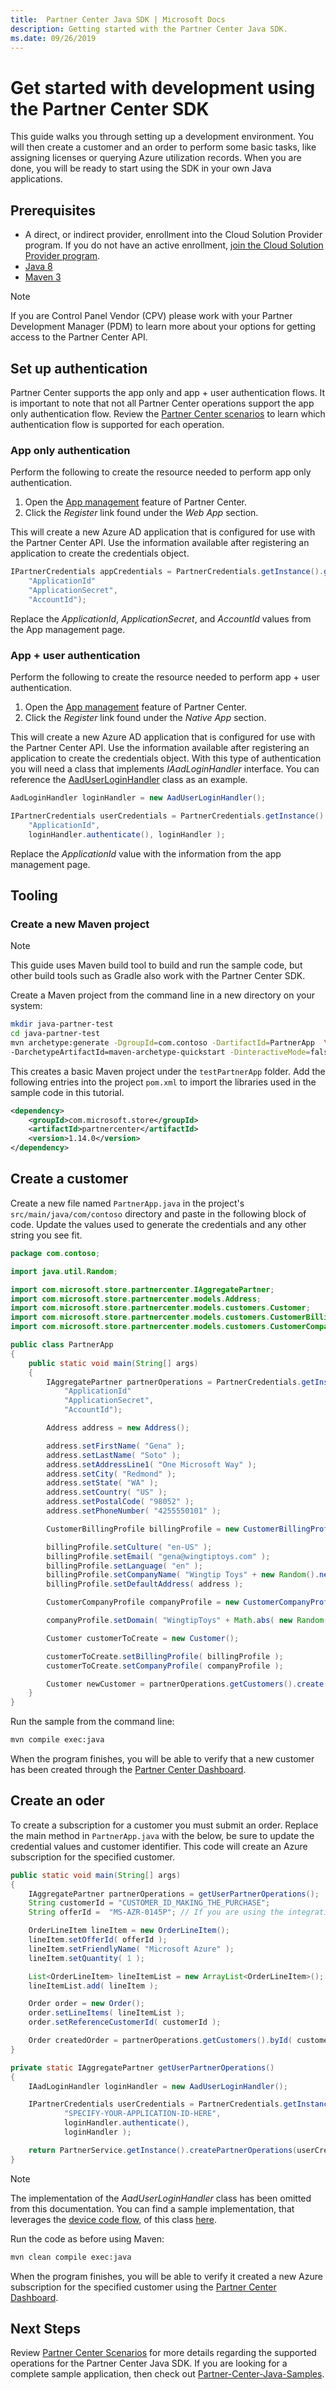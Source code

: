 ```yaml
---
title:  Partner Center Java SDK | Microsoft Docs
description: Getting started with the Partner Center Java SDK.
ms.date: 09/26/2019
---
```


# Get started with development using the Partner Center SDK

This guide walks you through setting up a development environment. You will then create a customer and an order to perform some basic tasks, like assigning licenses or querying Azure utilization records. When you are done, you will be ready to start using the SDK in your own Java applications.

## Prerequisites

- A direct, or indirect provider, enrollment into the Cloud Solution Provider program. If you do not have an active enrollment, [join the Cloud Solution Provider program](https://partner.microsoft.com/cloud-solution-provider/csp-enrollment).
- [Java 8](https://developers.redhat.com/products/openjdk/download/)
- [Maven 3](http://maven.apache.org/download.cgi)

> [!NOTE]  
> If you are Control Panel Vendor (CPV) please work with your Partner Development Manager (PDM) to learn more about your options for getting access to the Partner Center API.

## Set up authentication

Partner Center supports the app only and app + user authentication flows. It is important to note that not all Partner Center operations support the app only authentication flow. Review the [Partner Center scenarios](https://docs.microsoft.com/partner-center/develop/scenarios) to learn which authentication flow is supported for each operation.

### App only authentication

Perform the following to create the resource needed to perform app only authentication.

1. Open the [App management](https://partner.microsoft.com/pcv/apiintegration/appmanagement) feature of Partner Center.
2. Click the *Register* link found under the *Web App* section.

This will create a new Azure AD application that is configured for use with the Partner Center API. Use the information available after registering an application to create the credentials object.

```java
IPartnerCredentials appCredentials = PartnerCredentials.getInstance().generateByApplicationCredentials(
    "ApplicationId"
    "ApplicationSecret",
    "AccountId");
```

Replace the *ApplicationId*, *ApplicationSecret*, and *AccountId* values from the App management page.

### App + user authentication

Perform the following to create the resource needed to perform app + user authentication.

1. Open the [App management](https://partner.microsoft.com/pcv/apiintegration/appmanagement) feature of Partner Center.
2. Click the *Register* link found under the *Native App* section.

This will create a new Azure AD application that is configured for use with the Partner Center API. Use the information available after registering an application to create the credentials object. With this type of authentication you will need a class that implements *IAadLoginHandler* interface. You can reference the [AadUserLoginHandler](https://github.com/Microsoft/Partner-Center-Java-Samples/blob/master/sdk/src/main/java/com/microsoft/store/partnercenter/samples/AadUserLoginHandler.java) class as an example.

```java
AadLoginHandler loginHandler = new AadUserLoginHandler();

IPartnerCredentials userCredentials = PartnerCredentials.getInstance().generateByUserCredentials(
    "ApplicationId",
    loginHandler.authenticate(), loginHandler );
```

Replace the *ApplicationId* value with the information from the app management page.

## Tooling

### Create a new Maven project

> [!NOTE]
> This guide uses Maven build tool to build and run the sample code, but other build tools such as Gradle also work with the Partner Center SDK.

Create a Maven project from the command line in a new directory on your system:

```bash
mkdir java-partner-test
cd java-partner-test
mvn archetype:generate -DgroupId=com.contoso -DartifactId=PartnerApp  \
-DarchetypeArtifactId=maven-archetype-quickstart -DinteractiveMode=false
```

This creates a basic Maven project under the `testPartnerApp` folder. Add the following entries into the project `pom.xml` to import the libraries used in the sample code in this tutorial.

```xml
<dependency>
    <groupId>com.microsoft.store</groupId>
    <artifactId>partnercenter</artifactId>
    <version>1.14.0</version>
</dependency>
```

## Create a customer

Create a new file named `PartnerApp.java` in the project's `src/main/java/com/contoso` directory and paste in the following block of code. Update the values used to generate the credentials and any other string you see fit.

```java
package com.contoso;

import java.util.Random;

import com.microsoft.store.partnercenter.IAggregatePartner;
import com.microsoft.store.partnercenter.models.Address;
import com.microsoft.store.partnercenter.models.customers.Customer;
import com.microsoft.store.partnercenter.models.customers.CustomerBillingProfile;
import com.microsoft.store.partnercenter.models.customers.CustomerCompanyProfile;

public class PartnerApp
{
    public static void main(String[] args)
    {
        IAggregatePartner partnerOperations = PartnerCredentials.getInstance().generateByApplicationCredentials(
            "ApplicationId"
            "ApplicationSecret",
            "AccountId");

        Address address = new Address();

        address.setFirstName( "Gena" );
        address.setLastName( "Soto" );
        address.setAddressLine1( "One Microsoft Way" );
        address.setCity( "Redmond" );
        address.setState( "WA" );
        address.setCountry( "US" );
        address.setPostalCode( "98052" );
        address.setPhoneNumber( "4255550101" );

        CustomerBillingProfile billingProfile = new CustomerBillingProfile();

        billingProfile.setCulture( "en-US" );
        billingProfile.setEmail( "gena@wingtiptoys.com" );
        billingProfile.setLanguage( "en" );
        billingProfile.setCompanyName( "Wingtip Toys" + new Random().nextInt() );
        billingProfile.setDefaultAddress( address );

        CustomerCompanyProfile companyProfile = new CustomerCompanyProfile();

        companyProfile.setDomain( "WingtipToys" + Math.abs( new Random().nextInt() ) + ".onmicrosoft.com" );

        Customer customerToCreate = new Customer();

        customerToCreate.setBillingProfile( billingProfile );
        customerToCreate.setCompanyProfile( companyProfile );

        Customer newCustomer = partnerOperations.getCustomers().create( customerToCreate );
    }
}
```

Run the sample from the command line:

```bash
mvn compile exec:java
```

When the program finishes, you will be able to verify that a new customer has been created through the [Partner Center Dashboard](https://partner.microsoft.com/pcv/dashboard/overview).

## Create an oder

To create a subscription for a customer you must submit an order. Replace the main method in `PartnerApp.java` with the below, be sure to update the credential values and customer identifier. This code will create an Azure subscription for the specified customer.

```java
public static void main(String[] args)
{
    IAggregatePartner partnerOperations = getUserPartnerOperations();
    String customerId = "CUSTOMER_ID_MAKING_THE_PURCHASE";
    String offerId =  "MS-AZR-0145P"; // If you are using the integration sandbox this offer should be MS-AZR-0146P.

    OrderLineItem lineItem = new OrderLineItem();
    lineItem.setOfferId( offerId );
    lineItem.setFriendlyName( "Microsoft Azure" );
    lineItem.setQuantity( 1 );

    List<OrderLineItem> lineItemList = new ArrayList<OrderLineItem>();
    lineItemList.add( lineItem );

    Order order = new Order();
    order.setLineItems( lineItemList );
    order.setReferenceCustomerId( customerId );

    Order createdOrder = partnerOperations.getCustomers().byId( customerId ).getOrders().create( order );
}

private static IAggregatePartner getUserPartnerOperations()
{
    IAadLoginHandler loginHandler = new AadUserLoginHandler();

    IPartnerCredentials userCredentials = PartnerCredentials.getInstance().generateByUserCredentials(
            "SPECIFY-YOUR-APPLICATION-ID-HERE",
            loginHandler.authenticate(),
            loginHandler );

    return PartnerService.getInstance().createPartnerOperations(userCredentials);
}
```

> [!NOTE]
> The implementation of the *AadUserLoginHandler* class has been omitted from this documentation. You can find a sample implementation, that leverages the [device code flow](https://docs.microsoft.com/azure/active-directory/develop/v2-oauth2-device-code), of this class [here](https://github.com/microsoft/Partner-Center-Java-Samples/blob/master/sdk/src/main/java/com/microsoft/store/partnercenter/samples/AadUserLoginHandler.java).

Run the code as before using Maven:

```bash
mvn clean compile exec:java
```

When the program finishes, you will be able to verify it created a new Azure subscription for the specified customer using the  [Partner Center Dashboard](https://partner.microsoft.com/pcv/dashboard/overview).

## Next Steps

Review [Partner Center Scenarios](https://docs.microsoft.com/partner-center/develop/scenarios) for more details regarding the supported operations for the Partner Center Java SDK. If you are looking for a complete sample application, then check out [Partner-Center-Java-Samples](https://github.com/Microsoft/Partner-Center-Java-Samples).
